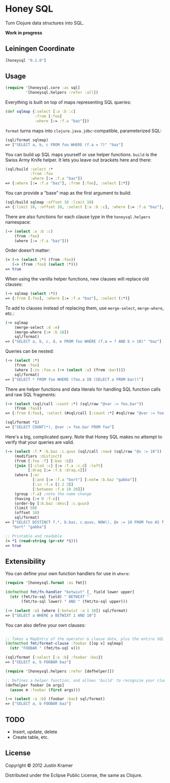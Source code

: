 # Honey SQL

Turn Clojure data structures into SQL.

**Work in progress**

## Leiningen Coordinate

```clj
[honeysql "0.1.0"]
```

## Usage

```clj
(require '[honeysql.core :as sql]
         '[honeysql.helpers :refer :all])
```

Everything is built on top of maps representing SQL queries:

```clj
(def sqlmap {:select [:a :b :c]
             :from [:foo]
             :where [:= :f.a "baz"]})
```

`format` turns maps into `clojure.java.jdbc`-compatible, parameterized SQL:

```clj
(sql/format sqlmap)
=> ["SELECT a, b, c FROM foo WHERE (f.a = ?)" "baz"]
```

You can build up SQL maps yourself or use helper functions. `build` is the Swiss Army Knife helper. It lets you leave out brackets here and there:

```clj
(sql/build :select :*
           :from :foo
           :where [:= :f.a "baz"])
=> {:where [:= :f.a "baz"], :from [:foo], :select [:*]}
```

You can provide a "base" map as the first argument to build:

```clj
(sql/build sqlmap :offset 10 :limit 10)
=> {:limit 10, :offset 10, :select [:a :b :c], :where [:= :f.a "baz"], :from [:foo]}
```

There are also functions for each clause type in the `honeysql.helpers` namespace:

```clj
(-> (select :a :b :c)
    (from :foo)
    (where [:= :f.a "baz"]))
```

Order doesn't matter:

```clj
(= (-> (select :*) (from :foo))
   (-> (from :foo) (select :*)))
=> true
```

When using the vanilla helper functions, new clauses will replace old clauses:

```clj
(-> sqlmap (select :*))
=> {:from [:foo], :where [:= :f.a "baz"], :select (:*)}
```

To add to clauses instead of replacing them, use `merge-select`, `merge-where`, etc.:

```clj
(-> sqlmap
    (merge-select :d :e)
    (merge-where [:> :b 10])
    sql/format)
=> ["SELECT a, b, c, d, e FROM foo WHERE (f.a = ? AND b > 10)" "baz"]
```

Queries can be nested:

```clj
(-> (select :*)
    (from :foo)
    (where [:in :foo.a (-> (select :a) (from :bar))])
    sql/format)
=> ["SELECT * FROM foo WHERE (foo.a IN (SELECT a FROM bar))"]
```

There are helper functions and data literals for handling SQL function
calls and raw SQL fragments:

```clj
(-> (select (sql/call :count :*) (sql/raw "@var := foo.bar"))
    (from :foo))
=> {:from (:foo), :select (#sql/call [:count :*] #sql/raw "@var := foo.bar")}

(sql/format *1)
=> ["SELECT COUNT(*), @var := foo.bar FROM foo"]
```

Here's a big, complicated query. Note that Honey SQL makes no attempt to verify that your queries are valid.

```clj
(-> (select :f.* :b.baz :c.quux (sql/call :now) (sql/raw "@x := 10"))
    (modifiers :distinct)
    (from [:foo :f] [:baz :b])
    (join [[:clod :c] [:= :f.a :c.d] :left]
          [:draq [:= :f.b :draq.x]])
    (where [:or
            [:and [:= :f.a "bort"] [:not= :b.baz "gabba"]]
            [:in :f.e [1 2 3]]
            [:between :f.e 10 20]])
    (group :f.a) ;note the name change
    (having [:< 0 :f.e])
    (order-by [:b.baz :desc] :c.quux)
    (limit 50)
    (offset 10)
    sql/format)
=> ["SELECT DISTINCT f.*, b.baz, c.quux, NOW(), @x := 10 FROM foo AS f, baz AS b LEFT JOIN clod AS c ON f.a = c.d JOIN draq ON f.b = draq.x WHERE ((f.a = ? AND b.baz <> ?) OR (f.e IN (1, 2, 3)) OR f.e BETWEEN 10 AND 20) GROUP BY f.a HAVING 0 < f.e ORDER BY b.baz DESC, c.quux LIMIT 50 OFFSET 10"
   "bort" "gabba"]

;; Printable and readable
(= *1 (read-string (pr-str *1)))
=> true
```

## Extensibility

You can define your own function handlers for use in `where`:

```clj
(require '[honeysql.format :as fmt])

(defmethod fmt/fn-handler "betwixt" [_ field lower upper]
  (str (fmt/to-sql field) " BETWIXT "
       (fmt/to-sql lower) " AND " (fmt/to-sql upper)))

(-> (select :a) (where [:betwixt :a 1 10]) sql/format)
=> ["SELECT a WHERE a BETWIXT 1 AND 10"]

```

You can also define your own clauses:

```clj

;; Takes a MapEntry of the operator & clause data, plus the entire SQL map
(defmethod fmt/format-clause :foobar [[op v] sqlmap]
  (str "FOOBAR " (fmt/to-sql v)))

(sql/format {:select [:a :b] :foobar :baz})
=> ["SELECT a, b FOOBAR baz"]

(require '[honeysql.helpers :refer [defhelper]])

;; Defines a helper function, and allows 'build' to recognize your clause
(defhelper foobar [m args]
  (assoc m :foobar (first args)))

(-> (select :a :b) (foobar :baz) sql/format)
=> ["SELECT a, b FOOBAR baz"]

```

## TODO

* Insert, update, delete
* Create table, etc.

## License

Copyright © 2012 Justin Kramer

Distributed under the Eclipse Public License, the same as Clojure.
